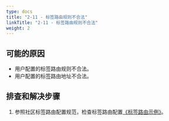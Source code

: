 ```yaml
---
type: docs
title: "2-11 - 标签路由规则不合法"
linkTitle: "2-11 - 标签路由规则不合法"
weight: 2
---
```


## 可能的原因

* 用户配置的标签路由规则不合法。
* 用户配置的标签路由地址不合法。

## 排查和解决步骤
1. 参照社区标签路由配置规范，检查标签路由配置[《标签路由示例》](https://dubbo.apache.org/zh-cn/overview/tasks/traffic-management/traffic-condition/)。



<p style="margin-top: 3rem;"> </p>